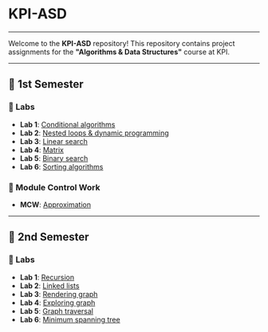 # KPI-ASD

---

Welcome to the **KPI-ASD** repository! This repository contains project assignments for the **"Algorithms & Data Structures"** course at KPI.

---

## 📅 1st Semester

### 🔬 Labs
- **Lab 1**: [Conditional algorithms](./1%20semester/labs/lab1)
- **Lab 2**: [Nested loops & dynamic programming](./1%20semester/labs/lab2)
- **Lab 3**: [Linear search](./1%20semester/labs/lab3)
- **Lab 4**: [Matrix](./1%20semester/labs/lab4)
- **Lab 5**: [Binary search](./1%20semester/labs/lab5)
- **Lab 6**: [Sorting algorithms](./1%20semester/labs/lab6)

### 📖 Module Control Work
- **MCW**: [Approximation](./1%20semester/mcw)

---

## 📅 2nd Semester

### 🔬 Labs
- **Lab 1**: [Recursion](./2%20semester/labs/lab1)
- **Lab 2**: [Linked lists](./2%20semester/labs/lab2)
- **Lab 3**: [Rendering graph](./2%20semester/labs/lab3)
- **Lab 4**: [Exploring graph](./2%20semester/labs/lab4)
- **Lab 5**: [Graph traversal](./2%20semester/labs/lab5)
- **Lab 6**: [Minimum spanning tree](./2%20semester/labs/lab6)